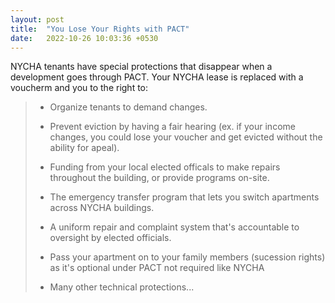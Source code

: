 ```yaml
---
layout: post
title:  "You Lose Your Rights with PACT"
date:   2022-10-26 10:03:36 +0530
---
```


NYCHA tenants have special protections that disappear when a development goes through PACT. Your NYCHA lease is replaced with a voucherm and you to the right to:
>* Organize tenants to demand changes. 
>
>* Prevent eviction by having a fair hearing (ex. if your income changes, you could lose your voucher and get evicted without the ability for apeal).
>
>* Funding from your local elected officals to make repairs throughout the building, or provide programs on-site. 
>
>* The emergency transfer program that lets you switch apartments across NYCHA buildings.
>
>* A uniform repair and complaint system that's accountable to oversight by elected officials.
>
>* Pass your apartment on to your family members (sucession rights) as it's optional under PACT not required like NYCHA
>
>* Many other technical protections... 
